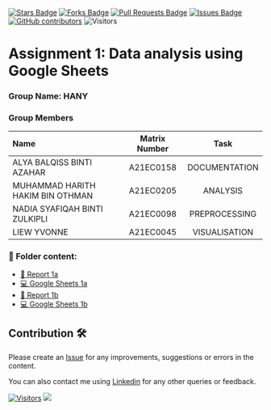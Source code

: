 <a href="https://github.com/drshahizan/HPDP/stargazers"><img src="https://img.shields.io/github/stars/drshahizan/HPDP" alt="Stars Badge"/></a>
<a href="https://github.com/drshahizan/HPDP/network/members"><img src="https://img.shields.io/github/forks/drshahizan/HPDP" alt="Forks Badge"/></a>
<a href="https://github.com/drshahizan/HPDP/pulls"><img src="https://img.shields.io/github/issues-pr/drshahizan/HPDP" alt="Pull Requests Badge"/></a>
<a href="https://github.com/drshahizan/HPDP"><img src="https://img.shields.io/github/issues/drshahizan/HPDP" alt="Issues Badge"/></a>
<a href="https://github.com/drshahizan/HPDP/graphs/contributors"><img alt="GitHub contributors" src="https://img.shields.io/github/contributors/drshahizan/HPDP?color=2b9348"></a>
![Visitors](https://api.visitorbadge.io/api/visitors?path=https%3A%2F%2Fgithub.com%2Fdrshahizan%2FHPDP&labelColor=%23d9e3f0&countColor=%23697689&style=flat)

# Assignment 1: Data analysis using Google Sheets

### Group Name: HANY
### Group Members

| Name                                     | Matrix Number | Task |
| :---------------------------------------- | :-------------: | :-------------: |
| ALYA BALQISS BINTI AZAHAR             |A21EC0158      | DOCUMENTATION     |
| MUHAMMAD HARITH HAKIM BIN OTHMAN              | A21EC0205     | ANALYSIS     |
|NADIA SYAFIQAH BINTI ZULKIPLI|A21EC0098      | PREPROCESSING     |
| LIEW YVONNE              |A21EC0045      | VISUALISATION     |

### 📂 Folder content:
* [📖 Report 1a](./case_study1a/readme.md)
* [💻 Google Sheets 1a](https://docs.google.com/spreadsheets/d/1MN7NgsUQqE91JiYOJ1nSrjs41kqkYe8twM3xC_PYFrw/edit?usp=sharing)
* [📖 Report 1b](./case_study1b/readme.md)
* [💻 Google Sheets 1b](https://docs.google.com/spreadsheets/d/1rKwc9vmwvVDqHaBCEf31vlPtSSHoVWJi3Tsy18F0rDk/edit?usp=sharing)

## Contribution 🛠️
Please create an [Issue](https://github.com/drshahizan/HPDP/issues) for any improvements, suggestions or errors in the content.

You can also contact me using [Linkedin](https://www.linkedin.com/in/drshahizan/) for any other queries or feedback.

[![Visitors](https://api.visitorbadge.io/api/visitors?path=https%3A%2F%2Fgithub.com%2Fdrshahizan&labelColor=%23697689&countColor=%23555555&style=plastic)](https://visitorbadge.io/status?path=https%3A%2F%2Fgithub.com%2Fdrshahizan)
![](https://hit.yhype.me/github/profile?user_id=81284918)

